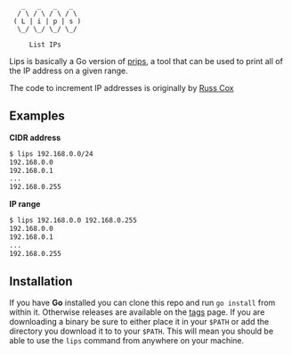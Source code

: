 
```
   _   _   _   _
  / \ / \ / \ / \
 ( L | i | p | s )
  \_/ \_/ \_/ \_/

     List IPs
```

Lips is basically a Go version of [prips](https://gitlab.com/prips/prips), a
tool that can be used to print all of the IP address on a given range.

The code to increment IP addresses is originally by [Russ
Cox](https://groups.google.com/forum/#!topic/golang-nuts/zlcYA4qk-94)

## Examples

**CIDR address**

```sh
$ lips 192.168.0.0/24
192.168.0.0
192.168.0.1
...
192.168.0.255
```

**IP range**

```sh
$ lips 192.168.0.0 192.168.0.255
192.168.0.0
192.168.0.1
...
192.168.0.255
```


## Installation

If you have **Go** installed you can clone this repo and run `go install` from
within it. Otherwise releases are available on the
[tags](https://git-mw.uk365office.co.uk/robphoenix/lips/tags) page. If you are
downloading a binary be sure to either place it in your `$PATH` or add the
directory you download it to to your `$PATH`. This will mean you should be able
to use the `lips` command from anywhere on your machine.
